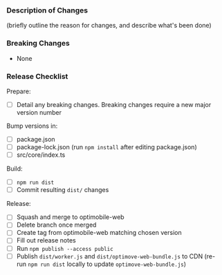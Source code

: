 ### Description of Changes

(briefly outline the reason for changes, and describe what's been done)

### Breaking Changes

-   None

### Release Checklist

Prepare:

-   [ ] Detail any breaking changes. Breaking changes require a new major version number

Bump versions in:

-   [ ] package.json
-   [ ] package-lock.json (run `npm install` after editing package.json)
-   [ ] src/core/index.ts

Build:

-   [ ] `npm run dist`
-   [ ] Commit resulting `dist/` changes

Release:

-   [ ] Squash and merge to optimobile-web
-   [ ] Delete branch once merged
-   [ ] Create tag from optimobile-web matching chosen version
-   [ ] Fill out release notes
-   [ ] Run `npm publish --access public`
-   [ ] Publish `dist/worker.js` and `dist/optimove-web-bundle.js` to CDN (re-run `npm run dist` locally to update `optimove-web-bundle.js`)
